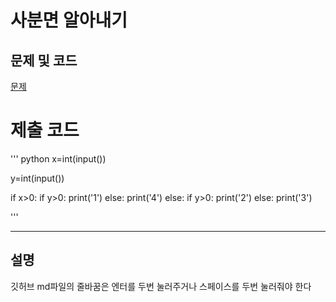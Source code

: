 사분면 알아내기
=======

문제 및 코드
-----
[문제](https://www.acmicpc.net/problem/14681)




# 제출 코드

''' python
x=int(input())

y=int(input())

if x>0:
    if y>0:
        print('1')
    else:
        print('4')
else:
    if y>0:
        print('2')
    else:
        print('3')
        
'''

- - - - - 

설명
------
깃허브 md파일의 줄바꿈은 엔터를 두번 눌러주거나 스페이스를 두번 눌러줘야 한다
